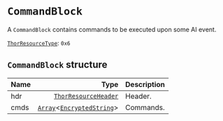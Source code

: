# `CommandBlock`

A `CommandBlock` contains commands to be executed upon some AI event.

[`ThorResourceType`](./index.md#thorresourcetype-enum): `0x6`

## `CommandBlock` structure

| Name | Type | Description |
| :-- | --: | --- |
| hdr | [`ThorResourceHeader`](./index.md#thorresourceheader-structure) | Header. |
| cmds | [`Array`](../base.md#arrayt-structure)<[`EncryptedString`](../base.md#encryptedstring-structure)> | Commands. |
